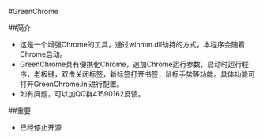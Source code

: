 #GreenChrome

##简介
* 这是一个增强Chrome的工具，通过winmm.dll劫持的方式，本程序会随着Chrome启动。
* GreenChrome具有便携化Chrome，追加Chrome运行参数，启动时运行程序，老板键，双击关闭标签，新标签打开书签，鼠标手势等功能。具体功能可打开GreenChrome.ini进行配置。
* 如有问题，可以加QQ群41590162反馈。

##重要
* 已经停止开源
